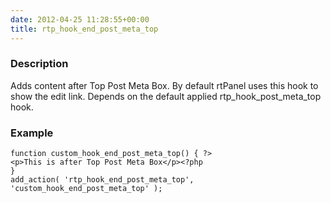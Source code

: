 ```yaml
---
date: 2012-04-25 11:28:55+00:00
title: rtp_hook_end_post_meta_top
---
```


### Description


Adds content after Top Post Meta Box. By default rtPanel uses this hook to show the edit link. Depends on the default applied rtp_hook_post_meta_top hook.


### Example



    
    function custom_hook_end_post_meta_top() { ?>
    <p>This is after Top Post Meta Box</p><?php
    }
    add_action( 'rtp_hook_end_post_meta_top', 'custom_hook_end_post_meta_top' );
